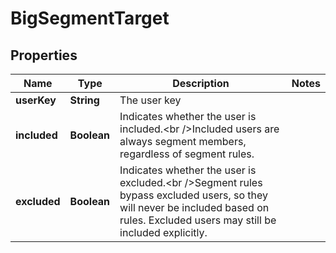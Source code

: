 

# BigSegmentTarget


## Properties

| Name | Type | Description | Notes |
|------------ | ------------- | ------------- | -------------|
|**userKey** | **String** | The user key |  |
|**included** | **Boolean** | Indicates whether the user is included.&lt;br /&gt;Included users are always segment members, regardless of segment rules. |  |
|**excluded** | **Boolean** | Indicates whether the user is excluded.&lt;br /&gt;Segment rules bypass excluded users, so they will never be included based on rules. Excluded users may still be included explicitly. |  |



